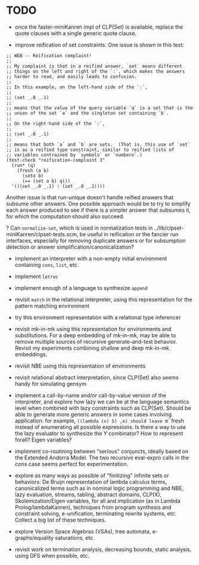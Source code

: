 # TODO

* once the faster-miniKanren impl of CLP(Set) is available, replace
  the quote clauses with a single generic quote clause.

* improve reification of set constraints.  One issue is shown in this test:

```
;; WEB -- Reification complaint!
;;
;; My complaint is that in a reified answer, `set` means different
;; things on the left and right of the `:`, which makes the answers
;; harder to read, and easily leads to confusion.
;;
;; In this example, on the left-hand side of the `:`,
;;
;; (set _.0 _.1)
;;
;; means that the value of the query variable `q` is a set that is the
;; union of the set `a` and the singleton set containing `b`.
;;
;; On the right-hand side of the `:`,
;;
;; (set _.0 _.1)
;;
;; means that both `a` and `b` are sets.  (That is, this use of `set`
;; is as a reified type constraint, similar to reified lists of
;; variables contrained by `symbolo` or `numbero`.)
(test-check "reification-complaint 3"
  (run* (q)
    (fresh (a b)
      (seto b)
      (== (set a b) q)))
  '(((set _.0 _.1) : (set _.0 _.1))))
```

Another issue is that run-unique doesn't handle reified answers that
subsume other answers.  One possible approach would be to try to
simplify each answer produced to see if there is a simpler answer that
subsumes it, for which the computation should also succeed.

? Can `normalize-set`, which is used in normalization tests in
../lib/clpset-miniKanren/clpset-tests.scm, be useful in reification or
the fancier run interfaces, especially for removing duplicate answers
or for subsumption detection or answer simplification/canonicalization?

* implement an interpreter with a non-empty initial environment
  containing `cons`, `list`, etc.

* implement `letrec`

* implement enough of a language to synthesize `append`

* revisit `match` in the relational interpreter, using this
  representation for the pattern matching environment

* try this environment representation with a relational type
  inferencer

* revisit mk-in-mk using this representation for environments and
  substitutions.  For a deep embedding of mk-in-mk, may be able to
  remove multiple sources of recursive generate-and-test behavior.
  Revisit my experiments combining shallow and deep mk-in-mk
  embeddings.

* revisit NBE using this representation of environments

* revisit relational abstract interpretation, since CLP(Set) also
  seems handy for simulating gensym

* implement a call-by-name and/or call-by-value version of the
  interpreter, and explore how lazy we can be at the language
  semantics level when combined with lazy constraints such as
  CLP(Set).  Should be able to generate more generic answers in some
  cases involving application: for example, `((lambda (x) 5) ,e)
  should leave `e` fresh instead of enumerating all possible
  expressions.  Is there a way to use the lazy evaluator to synthesize
  the Y combinator?  How to represent forall?  Eigen variables?

* implement co-routining between "serious" conjuncts, ideally based on
  the Extended Andorra Model.  The two recursive eval-expro calls in
  the cons case seems perfect for experimentation.

* explore as many ways as possible of "finitizing" infinite sets or
  behaviors: De Bruijn representation of lambda calculus terms,
  canonicalized terms such as in nominal logic programming and NBE,
  lazy evaluation, streams, tabling, abstract domains, CLP(X),
  Skolemization/Eigen variables, for all and implication (as in Lambda
  Prolog/lambdaKanren), techniques from program synthesis and
  constraint solving, e-unification, terminating rewrite systems, etc.
  Collect a big list of these techniques.

* explore Version Space Algebras (VSAs), tree automata,
  e-graphs/equality saturations, etc.

* revisit work on termination analysis, decreasing bounds, static
  analysis, using DFS when possible, etc.
